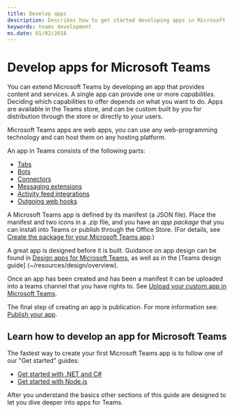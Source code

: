 ```yaml
---
title: Develop apps
description: Describes how to get started developing apps in Microsoft Teams
keywords: teams development
ms.date: 01/02/2018
---
```

# Develop apps for Microsoft Teams

You can extend Microsoft Teams by developing an app that provides content and services. A single app can provide one or more *capabilities*. Deciding which capabilities to offer depends on what you want to do. Apps are available in the Teams store, and can be custom built by you for distribution through the store or directly to your users.

Microsoft Teams apps are web apps, you can use any web-programming technology and can host them on any hosting platform.

An app in Teams consists of the following parts:

* [Tabs](~/concepts/tabs/tabs-overview)
* [Bots](~/concepts/bots/bots-overview)
* [Connectors](~/concepts/connectors)
* [Messaging extensions](~/concepts/compose-extensions)
* [Activity feed integrations](~/concepts/activity-feed)
* [Outgoing web hooks](~/concepts/outgoingwebhook.md)

A Microsoft Teams app is defined by its manifest (a JSON file). Place the manifest and two icons in a .zip file, and you have an *app package* that you can install into Teams or publish through the Office Store. (For details, see [Create the package for your Microsoft Teams app](~/concepts/apps/apps-package).)

A great app is designed before it is built. Guidance on app design can be found in [Design apps for Microsoft Teams](~/concepts/apps/apps-design), as well as in the [Teams design guide] (~/resources/design/overview).

Once an app has been created and has been a manifest it can be uploaded into a teams channel that you have rights to. See [Upload your custom app in Microsoft Teams](~/concepts/apps/apps-upload).

The final step of creating an app is publication. For more information see: [Publish your app](~/publishing/apps-publish).

## Learn how to develop an app for Microsoft Teams

The fastest way to create your first Microsoft Teams app is to follow one of our "Get started" guides:

* [Get started with .NET and C#](~/get-started/get-started-dotnet)
* [Get started with Node.js](~/get-started/get-started-nodejs)

After you understand the basics other sections of this guide are designed to let you dive deeper into apps for Teams.